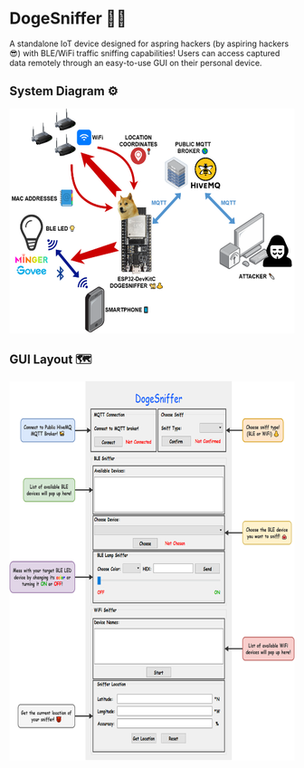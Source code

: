 # DogeSniffer 🐩👃

A standalone IoT device designed for aspring hackers (by aspiring hackers 😎) with BLE/WiFi traffic sniffing capabilities! Users can access captured data remotely through an easy-to-use GUI on their personal device.

## System Diagram ⚙️

<img src="/img/system.png" width="550" height="397">

## GUI Layout 🗺️

<img src="/img/gui.png" width="710" height="670">
